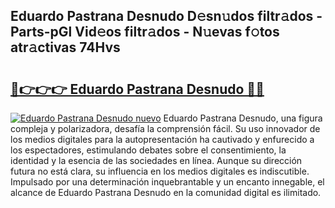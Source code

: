 ## Eduardo Pastrana Desnudo D𝚎sn𝚞dos filtr𝚊dos - Parts-pGl Vid𝚎os filtr𝚊dos - N𝚞evas f𝚘tos atr𝚊ctivas 74Hvs

# <h2><a href="http://mb6vfnd.tromn.icu/?c=Eduardo+Pastrana+Desnudo">🔗👉👉👉 Eduardo Pastrana Desnudo 🔗🔗</a></h2>

[![Eduardo Pastrana Desnudo nuevo](https://i.imgur.com/pEAQMta.gif)](http://mb6vfnd.tromn.icu/?c=Eduardo+Pastrana+Desnudo)
Eduardo Pastrana Desnudo, una figura compleja y polarizadora, desafía la comprensión fácil. Su uso innovador de los medios digitales para la autopresentación ha cautivado y enfurecido a los espectadores, estimulando debates sobre el consentimiento, la identidad y la esencia de las sociedades en línea. Aunque su dirección futura no está clara, su influencia en los medios digitales es indiscutible. Impulsado por una determinación inquebrantable y un encanto innegable, el alcance de Eduardo Pastrana Desnudo en la comunidad digital es ilimitado.
